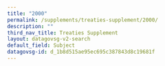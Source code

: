 ```yaml
---
title: "2000"
permalink: /supplements/treaties-supplement/2000/
description: ""
third_nav_title: Treaties Supplement
layout: datagovsg-v2-search
default_field: Subject
datagovsg-id: d_1b8d515ae95ec695c387843d8c19681f
---
```

